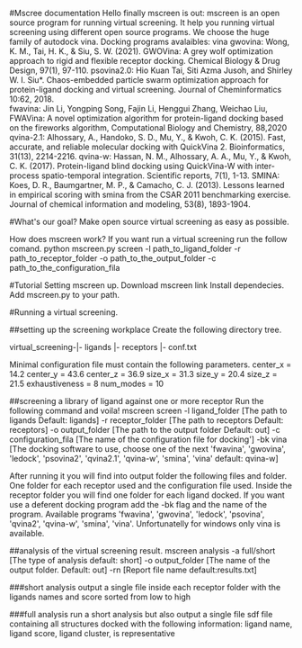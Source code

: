#Mscree documentation
Hello finally mscreen is out:
mscreen is an open source program for running virtual screening. It help you running virtual screening using different open source programs. We choose the huge family of autodock vina. 
Docking programs avalaibles:
    vina 
    gwovina:
    Wong, K. M., Tai, H. K., & Siu, S. W. (2021). GWOVina: A grey wolf optimization approach to rigid and flexible receptor docking. Chemical Biology & Drug Design, 97(1), 97-110.
    psovina2.0: 
    Hio Kuan Tai, Siti Azma Jusoh, and Shirley W. I. Siu*. Chaos-embedded particle swarm optimization approach for protein-ligand docking and virtual screening. Journal of Cheminformatics  10:62, 2018.    
    fwavina:
    Jin Li, Yongping Song, Fajin Li, Henggui Zhang, Weichao Liu, FWAVina: A novel optimization algorithm for protein-ligand docking based on the fireworks algorithm, Computational Biology and Chemistry,  88,2020
    qvina-2.1:
    Alhossary, A., Handoko, S. D., Mu, Y., & Kwoh, C. K. (2015). Fast, accurate, and reliable molecular docking with QuickVina 2. Bioinformatics, 31(13), 2214-2216.
    qvina-w:
    Hassan, N. M., Alhossary, A. A., Mu, Y., & Kwoh, C. K. (2017). Protein-ligand blind docking using QuickVina-W with inter-process spatio-temporal integration. Scientific reports, 7(1), 1-13.
    SMINA:
    Koes, D. R., Baumgartner, M. P., & Camacho, C. J. (2013). Lessons learned in empirical scoring with smina from the CSAR 2011 benchmarking exercise. Journal of chemical information and modeling, 53(8), 1893-1904.

#What's our goal?
Make open source virtual screening as easy as possible.

How does mscreen work?
If you want run a virtual screening run the follow comand.
python mscreen.py screen -l path_to_ligand_folder
                        -r path_to_receptor_folder
                        -o path_to_the_output_folder
                        -c path_to_the_configuration_fila

#Tutorial
Setting mscreen up.
Download mscreen link
Install dependecies.
Add mscreen.py to your path.

#Running a virtual screening.

##setting up the screening workplace
Create the following directory tree.

virtual_screening-|- ligands
                  |- receptors
                  |- conf.txt

Minimal configuration file must contain the following parameters.
center_x =  14.2
center_y = 43.6
center_z = 36.9
size_x = 31.3
size_y = 20.4
size_z = 21.5
exhaustiveness = 8
num_modes = 10

##screening a library of ligand against one or more receptor
Run the following command and voila!
mscreen screen -l ligand_folder [The path to ligands Default: ligands]
                -r receptor_folder [The path to receptors Default: receptors]
                -o output_folder [The path to the output folder Default: out]
                -c configuration_fila [The name of the configuration file for docking']
                -bk vina [The docking software to use, choose one of the next 'fwavina', 'gwovina',     'ledock', 'psovina2', 'qvina2.1', 'qvina-w', 'smina', 'vina' default: qvina-w]

After running it you will find into output folder the following files and folder.
One folder for each receptor used and the configuration file used.
Inside the receptor folder you will find one folder for each ligand docked.
If you want use a deferent docking program add the -bk flag and the name of the program. Available programs 'fwavina', 'gwovina', 'ledock', 'psovina', 'qvina2', 'qvina-w', 'smina', 'vina'. Unfortunatelly for windows only vina is available. 

##analysis of the virtual screening result.
mscreen analysis -a full/short [The type of analysis default: short]
                 -o output_folder [The name of the output folder. Default: out]
                 -rn [Report file name default:results.txt]

###short analysis
output a single file inside each receptor folder with the ligands names and score sorted from low to high

###full analysis
run a short analysis but also output a single file sdf file containing all structures docked with the following information:
ligand name, ligand score, ligand cluster, is representative


